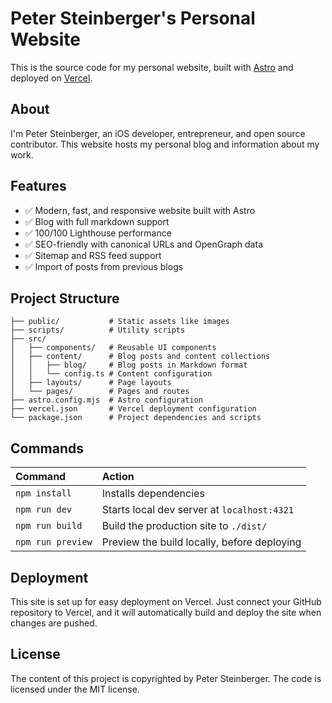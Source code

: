 # Peter Steinberger's Personal Website

This is the source code for my personal website, built with [Astro](https://astro.build) and deployed on [Vercel](https://vercel.com).

## About

I'm Peter Steinberger, an iOS developer, entrepreneur, and open source contributor. This website hosts my personal blog and information about my work.

## Features

- ✅ Modern, fast, and responsive website built with Astro
- ✅ Blog with full markdown support
- ✅ 100/100 Lighthouse performance
- ✅ SEO-friendly with canonical URLs and OpenGraph data
- ✅ Sitemap and RSS feed support
- ✅ Import of posts from previous blogs

## Project Structure

```text
├── public/           # Static assets like images
├── scripts/          # Utility scripts
├── src/
│   ├── components/   # Reusable UI components
│   ├── content/      # Blog posts and content collections
│   │   ├── blog/     # Blog posts in Markdown format
│   │   └── config.ts # Content configuration
│   ├── layouts/      # Page layouts
│   └── pages/        # Pages and routes
├── astro.config.mjs  # Astro configuration
├── vercel.json       # Vercel deployment configuration
└── package.json      # Project dependencies and scripts
```

## Commands

| Command                | Action                                      |
| :--------------------- | :------------------------------------------ |
| `npm install`          | Installs dependencies                       |
| `npm run dev`          | Starts local dev server at `localhost:4321` |
| `npm run build`        | Build the production site to `./dist/`      |
| `npm run preview`      | Preview the build locally, before deploying |

## Deployment

This site is set up for easy deployment on Vercel. Just connect your GitHub repository to Vercel, and it will automatically build and deploy the site when changes are pushed.

## License

The content of this project is copyrighted by Peter Steinberger. The code is licensed under the MIT license.
